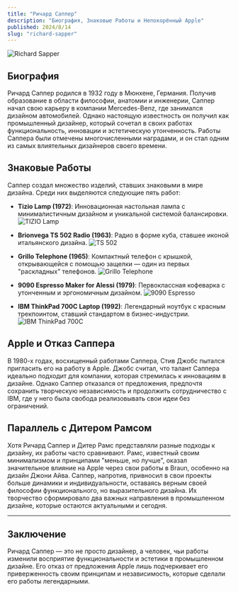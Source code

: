 ```yaml
---
title: "Ричард Саппер"
description: "Биография, Знаковые Работы и Непокорённый Apple"
published: 2024/8/14
slug: "richard-sapper"
---
```


![Richard Sapper](/articles/richard-sapper.jpg)

## Биография

Ричард Саппер родился в 1932 году в Мюнхене, Германия. Получив образование в области философии, анатомии и инженерии, Саппер начал свою карьеру в компании Mercedes-Benz, где занимался дизайном автомобилей. Однако настоящую известность он получил как промышленный дизайнер, который сочетал в своих работах функциональность, инновации и эстетическую утонченность. Работы Саппера были отмечены многочисленными наградами, и он стал одним из самых влиятельных дизайнеров своего времени.

## Знаковые Работы

Саппер создал множество изделий, ставших знаковыми в мире дизайна. Среди них выделяются следующие пять работ:

-   **Tizio Lamp (1972)**: Инновационная настольная лампа с минималистичным дизайном и уникальной системой балансировки.
    ![TIZIO Lamp](/articles/tizio-lamp.jpeg)

-   **Brionvega TS 502 Radio (1963)**: Радио в форме куба, ставшее иконой итальянского дизайна.
    ![TS 502](/articles/brionvega-ts-502.jpeg)

-   **Grillo Telephone (1965)**: Компактный телефон с крышкой, открывающейся с помощью защелки — один из первых "раскладных" телефонов.
    ![Grillo Telephone](/articles/grillo-telephone-sapper-2.jpeg)

-   **9090 Espresso Maker for Alessi (1979)**: Первоклассная кофеварка с утонченным и эргономичным дизайном.
    ![9090 Espresso](/articles/9090-Espresso-coffee-maker-sapper-1.jpeg)

-   **IBM ThinkPad 700C Laptop (1992)**: Легендарный ноутбук с красным трекпоинтом, ставший стандартом в бизнес-индустрии.
    ![IBM ThinkPad 700C](/articles/Thinkpad-700c-1.jpeg)

## Apple и Отказ Саппера

В 1980-х годах, восхищенный работами Саппера, Стив Джобс пытался пригласить его на работу в Apple. Джобс считал, что талант Саппера идеально подходит для компании, которая стремилась к инновациям в дизайне. Однако Саппер отказался от предложения, предпочтя сохранить творческую независимость и продолжить сотрудничество с IBM, где у него была свобода реализовывать свои идеи без ограничений.

## Параллель с Дитером Рамсом

Хотя Ричард Саппер и Дитер Рамс представляли разные подходы к дизайну, их работы часто сравнивают. Рамс, известный своим минимализмом и принципами "меньше, но лучше", оказал значительное влияние на Apple через свои работы в Braun, особенно на дизайн Джони Айва. Саппер, напротив, привносил в свои проекты больше динамики и индивидуальности, оставаясь верным своей философии функционального, но выразительного дизайна. Их творчество сформировало два важных направления в промышленном дизайне, которые остаются актуальными и сегодня.

---

## Заключение

Ричард Саппер — это не просто дизайнер, а человек, чьи работы изменили восприятие функциональности и эстетики в промышленном дизайне. Его отказ от предложения Apple лишь подчеркивает его приверженность своим принципам и независимость, которые сделали его работы легендарными.

